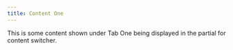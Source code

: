 ```yaml
---
title: Content One
---
```


This is some content shown under Tab One being displayed in the partial for content switcher.
